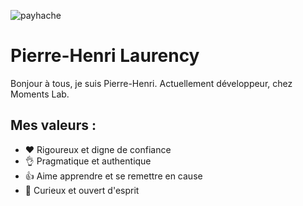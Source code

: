 <p align="left"> <img src="https://komarev.com/ghpvc/?username=payhache" alt="payhache" /> </p>

# Pierre-Henri Laurency

Bonjour à tous, je suis Pierre-Henri. Actuellement développeur, chez Moments Lab. 

## Mes valeurs :

* ❤ Rigoureux et digne de confiance 
* 👌 Pragmatique et authentique
* 👍 Aime apprendre et se remettre en cause
* 👀 Curieux et ouvert d'esprit



